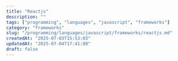 ```yaml
---
title: "Reactjs"
description: ""
tags: ["programming", "languages", "javascript", "frameworks"]
category: "frameworks"
slug: "/programming/languages/javascript/frameworks/reactjs.md"
createdAt: "2025-07-03T15:53:03"
updatedAt: "2025-07-04T17:41:08"
draft: false
---
```

